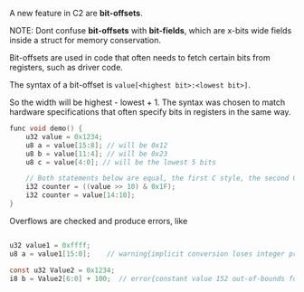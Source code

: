 
A new feature in C2 are __bit-offsets__.

NOTE: Dont confuse __bit-offsets__ with __bit-fields__, which are x-bits wide fields inside a
struct for memory conservation.

Bit-offsets are used in code that often needs to fetch certain bits from registers, such as
driver code.

The syntax of a bit-offset is `value[<highest bit>:<lowest bit>]`.

So the width will be highest - lowest + 1. The syntax was chosen to match
hardware specifications that often specify bits in registers in the same way.

```c
func void demo() {
    u32 value = 0x1234;
    u8 a = value[15:8]; // will be 0x12
    u8 b = value[11:4]; // will be 0x23
    u8 c = value[4:0]; // will be the lowest 5 bits

    // Both statements below are equal, the first C style, the second C2 style
    i32 counter = ((value >> 10) & 0x1F);
    i32 counter = value[14:10];
}
```

Overflows are checked and produce errors, like

```c

u32 value1 = 0xffff;
u8 a = value1[15:0];    // warning{implicit conversion loses integer precision 'u16' to 'u8'}

const u32 Value2 = 0x1234;
i8 b = Value2[6:0] + 100;  // error{constant value 152 out-of-bounds for type 'i8', range [-128, 127]}

```
